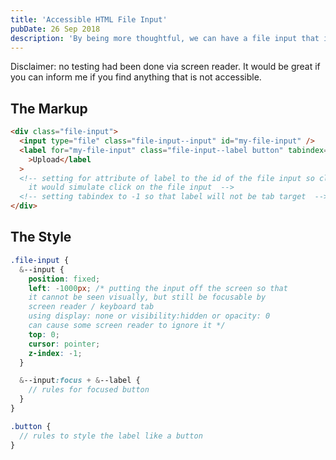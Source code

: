 ```yaml
---
title: 'Accessible HTML File Input'
pubDate: 26 Sep 2018
description: 'By being more thoughtful, we can have a file input that is beautiful but still accessible.'
---
```


Disclaimer: no testing had been done via screen reader. It would be great if you can inform me if you find anything that is not accessible.

## The Markup

```html
<div class="file-input">
  <input type="file" class="file-input--input" id="my-file-input" />
  <label for="my-file-input" class="file-input--label button" tabindex="-1"
    >Upload</label
  >
  <!-- setting for attribute of label to the id of the file input so clicking
    it would simulate click on the file input  -->
  <!-- setting tabindex to -1 so that label will not be tab target  -->
</div>
```

## The Style

```scss
.file-input {
  &--input {
    position: fixed;
    left: -1000px; /* putting the input off the screen so that
    it cannot be seen visually, but still be focusable by
    screen reader / keyboard tab
    using display: none or visibility:hidden or opacity: 0
    can cause some screen reader to ignore it */
    top: 0;
    cursor: pointer;
    z-index: -1;
  }

  &--input:focus + &--label {
    // rules for focused button
  }
}

.button {
  // rules to style the label like a button
}
```
